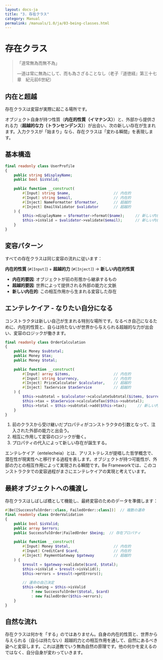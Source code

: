 ```yaml
---
layout: docs-ja
title: "3. 存在クラス"
category: Manual
permalink: /manuals/1.0/ja/03-being-classes.html
---
```


# 存在クラス

> 「道常無為而無不為」
> 
> —道は常に無為にして、而も為さざることなし（老子『道徳経』第三十七章　紀元前6世紀）

## 内在と超越

存在クラスは変容が実際に起こる場所です。

オブジェクト自身が持つ性質（**内在的性質（イマナンス）**）と、外部から提供される力（**超越的な力（トランセンデンス）**）が出会い、次の新しい存在が生まれます。入力クラスが「始まり」なら、存在クラスは「変わる瞬間」を表現します。

## 基本構造

```php
final readonly class UserProfile
{
    public string $displayName;
    public bool $isValid;
    
    public function __construct(
        #[Input] string $name,                    // 内在的
        #[Input] string $email,                   // 内在的
        #[Inject] NameFormatter $formatter,       // 超越的
        #[Inject] EmailValidator $validator       // 超越的
    ) {
        $this->displayName = $formatter->format($name);     // 新しい内在的
        $this->isValid = $validator->validate($email);      // 新しい内在的
    }
}
```

## 変容パターン

すべての存在クラスは同じ変容の流れに従います：

**内在的性質** (`#[Input]`) + **超越的力** (`#[Inject]`) → **新しい内在的性質**

- **内在的要因**: オブジェクトが前の形態から継承するもの
- **超越的要因**: 世界によって提供される外部の能力と文脈
- **新しい内在的**: この相互作用から生まれる変容した存在

## エンテレケイア - なりたい自分になる

コンストラクタは新しい自己が生まれる特別な場所です。なるべき自己になるために、内在的性質と、自らは持たないが世界から与えられる超越的な力が出会い、変容のロジックが働きます。

```php
final readonly class OrderCalculation
{
    public Money $subtotal;
    public Money $tax;
    public Money $total;
    
    public function __construct(
        #[Input] array $items,                    // 内在的
        #[Input] string $currency,                // 内在的
        #[Inject] PriceCalculator $calculator,    // 超越的
        #[Inject] TaxService $taxService          // 超越的
    ) {
        $this->subtotal = $calculator->calculateSubtotal($items, $currency);
        $this->tax = $taxService->calculateTax($this->subtotal);
        $this->total = $this->subtotal->add($this->tax);     // 新しい内在的
    }
}
```

1. 前のクラスから受け継いだプロパティがコンストラクタの引数となって、注入された外部の能力と出会う。
2. 相互に作用して変容のロジックが働く。
3. プロパティの代入によって新しい存在が誕生する。

エンテレケイア（entelecheia）とは、アリストテレスが提唱した哲学概念で、潜在性が現実性へと移行する過程を表します。オブジェクトが持つ可能性が、外部の力との相互作用によって実現される瞬間です。Be Frameworkでは、このコンストラクタでの変容過程がまさにエンテレケイアの実現と考えています。

## 最終オブジェクトへの橋渡し

存在クラスはしばしば橋として機能し、最終変容のためのデータを準備します：

```php
#[Be([SuccessfulOrder::class, FailedOrder::class])]  // 複数の運命
final readonly class OrderValidation
{
    public bool $isValid;
    public array $errors;
    public SuccessfulOrder|FailedOrder $being;  // 存在プロパティ
    
    public function __construct(
        #[Input] Money $total,                    // 内在的
        #[Input] CreditCard $card,                // 内在的
        #[Inject] PaymentGateway $gateway         // 超越的
    ) {
        $result = $gateway->validate($card, $total);
        $this->isValid = $result->isValid();
        $this->errors = $result->getErrors();
        
        // 運命の自己決定
        $this->being = $this->isValid 
            ? new SuccessfulOrder($total, $card)
            : new FailedOrder($this->errors);
    }
}
```

## 自然な流れ

存在クラスは何かを「する」のではありません。自身の内在的性質と、世界から与えられる（自らは持たない）超越的力との相互作用を通して、自然にあるべき姿へと変容します。これは道教でいう無為自然の原理です。他の何かを変えるのではなく、自分自身が変わっていきます。
